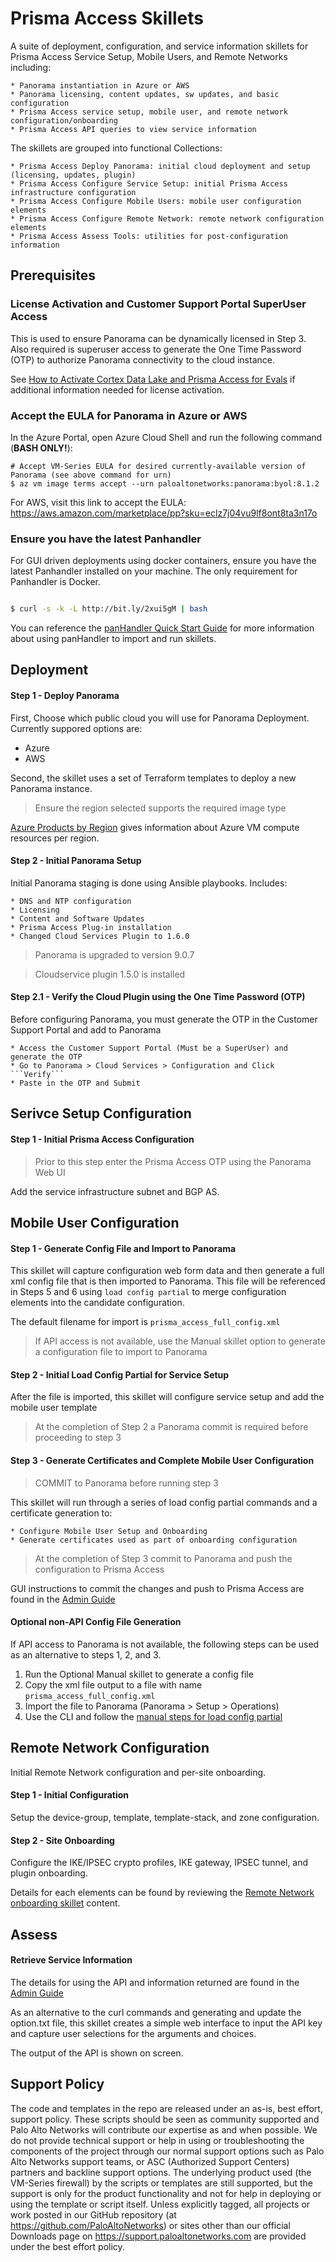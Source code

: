 # Prisma Access Skillets

A suite of deployment, configuration, and service information skillets for Prisma Access 
Service Setup, Mobile Users, and Remote Networks including:

    * Panorama instantiation in Azure or AWS
    * Panorama licensing, content updates, sw updates, and basic configuration
    * Prisma Access service setup, mobile user, and remote network configuration/onboarding
    * Prisma Access API queries to view service information
    
The skillets are grouped into functional Collections:

    * Prisma Access Deploy Panorama: initial cloud deployment and setup (licensing, updates, plugin)
    * Prisma Access Configure Service Setup: initial Prisma Access infrastructure configuration
    * Prisma Access Configure Mobile Users: mobile user configuration elements
    * Prisma Access Configure Remote Network: remote network configuration elements
    * Prisma Access Assess Tools: utilities for post-configuration information
    

## Prerequisites

### License Activation and Customer Support Portal SuperUser Access

This is used to ensure Panorama can be dynamically licensed in Step 3. Also required is superuser access
to generate the One Time Password (OTP) to authorize Panorama connectivity to the cloud instance.

See [How to Activate Cortex Data Lake and Prisma Access for Evals](https://knowledgebase.paloaltonetworks.com/KCSArticleDetail?id=kA10g000000ClNg)
if additional information needed for license activation.

### Accept the EULA for Panorama in Azure or AWS
In the Azure Portal, open Azure Cloud Shell and run the following command (**BASH ONLY!**):
```
# Accept VM-Series EULA for desired currently-available version of Panorama (see above command for urn)
$ az vm image terms accept --urn paloaltonetworks:panorama:byol:8.1.2

```

For AWS, visit this link to accept the EULA: https://aws.amazon.com/marketplace/pp?sku=eclz7j04vu9lf8ont8ta3n17o 


### Ensure you have the latest Panhandler

For GUI driven deployments using docker containers, ensure you have the latest Panhandler installed on your machine.
The only requirement for Panhandler is Docker.

```bash

$ curl -s -k -L http://bit.ly/2xui5gM | bash

```

You can reference the 
[panHandler Quick Start Guide](https://live.paloaltonetworks.com/t5/Skillet-Tools/Install-and-Get-Started-With-Panhandler/ta-p/307916)
for more information about using panHandler to import and run skillets.


## Deployment

#### Step 1 - Deploy Panorama

First, Choose which public cloud you will use for Panorama Deployment. Currently suppored options are:
* Azure
* AWS

Second, the skillet uses a set of Terraform templates to deploy a new Panorama instance.

> Ensure the region selected supports the required image type

[Azure Products by Region](https://azure.microsoft.com/en-us/global-infrastructure/services/?products=virtual-machines)
gives information about Azure VM compute resources per region.

#### Step 2 - Initial Panorama Setup

Initial Panorama staging is done using Ansible playbooks. Includes:

    * DNS and NTP configuration
    * Licensing
    * Content and Software Updates
    * Prisma Access Plug-in installation
    * Changed Cloud Services Plugin to 1.6.0
    
> Panorama is upgraded to version 9.0.7

> Cloudservice plugin 1.5.0 is installed
    
#### Step 2.1 - Verify the Cloud Plugin using the One Time Password (OTP)

Before configuring Panorama, you must generate the OTP in the Customer Support Portal and add to Panorama

    * Access the Customer Support Portal (Must be a SuperUser) and generate the OTP
    * Go to Panorama > Cloud Services > Configuration and Click ```Verify```
    * Paste in the OTP and Submit


## Serivce Setup Configuration

#### Step 1 - Initial Prisma Access Configuration

> Prior to this step enter the Prisma Access OTP using the Panorama Web UI

Add the service infrastructure subnet and BGP AS.


## Mobile User Configuration

#### Step 1 - Generate Config File and Import to Panorama


This skillet will capture configuration web form data and then generate a full xml config file that is then imported
to Panorama. This file will be referenced in Steps 5 and 6 using ```load config partial``` to merge configuration elements
into the candidate configuration.

The default filename for import is ```prisma_access_full_config.xml```

> If API access is not available, use the Manual skillet option to generate a configuration file to import to Panorama

#### Step 2 - Initial Load Config Partial for Service Setup

After the file is imported, this skillet will configure service setup and add the mobile user template

> At the completion of Step 2 a Panorama commit is required before proceeding to step 3
    
#### Step 3 - Generate Certificates and Complete Mobile User Configuration

> COMMIT to Panorama before running step 3

This skillet will run through a series of load config partial commands and a certificate
generation to:

    * Configure Mobile User Setup and Onboarding
    * Generate certificates used as part of onboarding configuration
    
> At the completion of Step 3 commit to Panorama and push the configuration to Prisma Access

GUI instructions to commit the changes and push to Prisma Access are found in the 
[Admin Guide](https://docs.paloaltonetworks.com/prisma/prisma-access/prisma-access-cloud-managed-admin/administer-prisma-access/commit-push-and-revert-prisma-access-configuration-changes.html)

#### Optional non-API Config File Generation

If API access to Panorama is not available, the following steps can be used as an alternative to steps 1, 2, and 3.


1. Run the Optional Manual skillet to generate a config file
2. Copy the xml file output to a file with name ```prisma_access_full_config.xml```
3. Import the file to Panorama (Panorama > Setup > Operations)
4. Use the CLI and follow the [manual steps for load config partial](https://github.com/PaloAltoNetworks/prisma-access-skillets/blob/master/stage_2_configuration/mobile_full_config/README.md)

## Remote Network Configuration

Initial Remote Network configuration and per-site onboarding.

#### Step 1 - Initial Configuration

Setup the device-group, template, template-stack, and zone configuration.

#### Step 2 - Site Onboarding

Configure the IKE/IPSEC crypto profiles, IKE gateway, IPSEC tunnel, and plugin onboarding.

Details for each elements can be found by reviewing the [Remote Network onboarding skillet](https://github.com/PaloAltoNetworks/prisma-access-skillets/blob/master/stage_2_configuration/remote_network_onboarding/README.md)
content.

## Assess

#### Retrieve Service Information

The details for using the API and information returned are found in the
[Admin Guide](https://docs.paloaltonetworks.com/prisma/prisma-access/prisma-access-panorama-admin/prisma-access-overview/retrieve-ip-addresses-for-prisma-access.html)

As an alternative to the curl commands and generating and update the option.txt file, this skillet
creates a simple web interface to input the API key and capture user selections for the arguments and choices.

The output of the API is shown on screen.


## Support Policy

The code and templates in the repo are released under an as-is, best effort,
support policy. These scripts should be seen as community supported and
Palo Alto Networks will contribute our expertise as and when possible.
We do not provide technical support or help in using or troubleshooting the
components of the project through our normal support options such as
Palo Alto Networks support teams, or ASC (Authorized Support Centers)
partners and backline support options. The underlying product used
(the VM-Series firewall) by the scripts or templates are still supported,
but the support is only for the product functionality and not for help in
deploying or using the template or script itself. Unless explicitly tagged,
all projects or work posted in our GitHub repository
(at https://github.com/PaloAltoNetworks) or sites other than our official
Downloads page on https://support.paloaltonetworks.com are provided under
the best effort policy.

